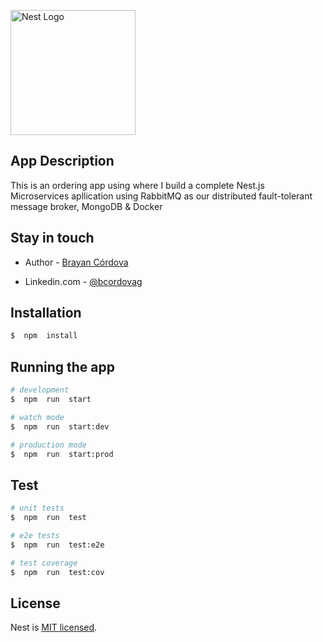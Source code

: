 <a  href="http://nestjs.com/"  target="blank"><img  src="https://nestjs.com/img/logo-small.svg"  width="200"  alt="Nest Logo"  /></a>

## App Description

This is an ordering app using where I build a complete Nest.js Microservices apllication using RabbitMQ as our distributed fault-tolerant message broker, MongoDB & Docker

## Stay in touch

- Author - [Brayan Córdova](https://www.linkedin.com/in/bcordovag/)

- Linkedin.com - [@bcordovag](https://www.linkedin.com/in/bcordovag/)

[circleci-image]: https://img.shields.io/circleci/build/github/nestjs/nest/master?token=abc123def456
[circleci-url]: https://circleci.com/gh/nestjs/nest

## Installation

```bash
$  npm  install
```

## Running the app

```bash
# development
$  npm  run  start

# watch mode
$  npm  run  start:dev

# production mode
$  npm  run  start:prod
```

## Test

```bash
# unit tests
$  npm  run  test

# e2e tests
$  npm  run  test:e2e

# test coverage
$  npm  run  test:cov
```

## License

Nest is [MIT licensed](LICENSE).
